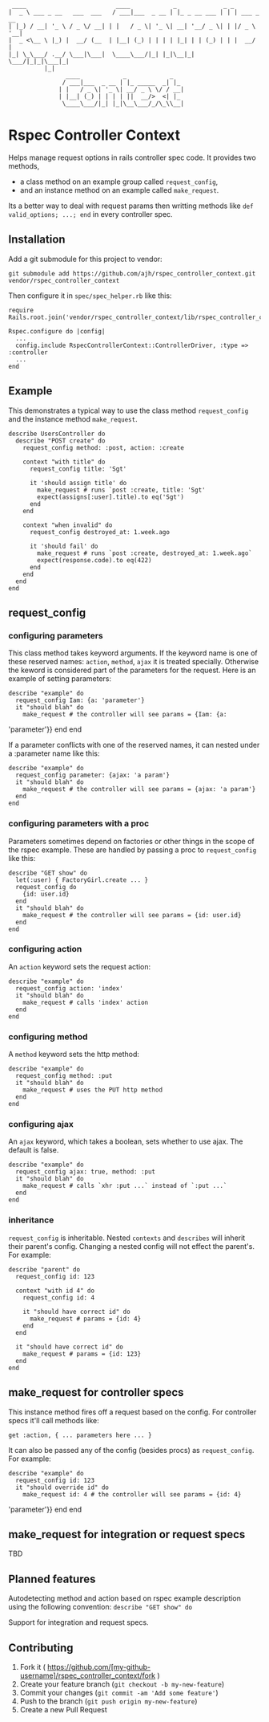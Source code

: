      ____                         ____            _             _ _
    |  _ \ ___ _ __   ___  ___   / ___|___  _ __ | |_ _ __ ___ | | | ___ _ __
    | |_) / __| '_ \ / _ \/ __| | |   / _ \| '_ \| __| '__/ _ \| | |/ _ \ '__|
    |  _ <\__ \ |_) |  __/ (__  | |__| (_) | | | | |_| | | (_) | | |  __/ |
    |_| \_\___/ .__/ \___|\___|  \____\___/|_| |_|\__|_|  \___/|_|_|\___|_|
              |_|
                    ____            _            _
                   / ___|___  _ __ | |_ _____  _| |_
                  | |   / _ \| '_ \| __/ _ \ \/ / __|
                  | |__| (_) | | | | ||  __/>  <| |_
                   \____\___/|_| |_|\__\___/_/\_\\__|

# Rspec Controller Context

Helps manage request options in rails controller spec code. It provides
two methods,

* a class method on an example group called `request_config`,
* and an instance method on an example called `make_request`.

Its a better way to deal with request params then writting methods like
`def valid_options; ...; end` in every controller spec.

## Installation

Add a git submodule for this project to vendor:

    git submodule add https://github.com/ajh/rspec_controller_context.git vendor/rspec_controller_context

Then configure it in `spec/spec_helper.rb` like this:

    require Rails.root.join('vendor/rspec_controller_context/lib/rspec_controller_context')

    Rspec.configure do |config|
      ...
      config.include RspecControllerContext::ControllerDriver, :type => :controller
      ...
    end

## Example

This demonstrates a typical way to use the class method `request_config`
and the instance method `make_request`.

    describe UsersController do
      describe "POST create" do
        request_config method: :post, action: :create

        context "with title" do
          request_config title: 'Sgt'

          it 'should assign title' do
            make_request # runs `post :create, title: 'Sgt'
            expect(assigns[:user].title).to eq('Sgt')
          end
        end

        context "when invalid" do
          request_config destroyed_at: 1.week.ago

          it 'should fail' do
            make_request # runs `post :create, destroyed_at: 1.week.ago`
            expect(response.code).to eq(422)
          end
        end
      end
    end

## request_config

### configuring parameters

This class method takes keyword arguments. If the keyword name is one of
these reserved names: `action`, `method`, `ajax` it is treated specially. Otherwise the
keword is considered part of the parameters for the request. Here is an
example of setting parameters:

    describe "example" do
      request_config Iam: {a: 'parameter'}
      it "should blah" do
        make_request # the controller will see params = {Iam: {a:
'parameter'}}
      end
    end

If a parameter conflicts with one of the reserved names, it can nested
under a :parameter name like this:

    describe "example" do
      request_config parameter: {ajax: 'a param'}
      it "should blah" do
        make_request # the controller will see params = {ajax: 'a param'}
      end
    end

### configuring parameters with a proc

Parameters sometimes depend on factories or other things in the scope of
the rspec example. These are handled by passing a proc to `request_config` like this:

    describe "GET show" do
      let(:user) { FactoryGirl.create ... }
      request_config do
        {id: user.id}
      end
      it "should blah" do
        make_request # the controller will see params = {id: user.id}
      end
    end

### configuring action

An `action` keyword sets the request action:

    describe "example" do
      request_config action: 'index'
      it "should blah" do
        make_request # calls 'index' action
      end
    end

### configuring method

A `method` keyword sets the http method:

    describe "example" do
      request_config method: :put
      it "should blah" do
        make_request # uses the PUT http method
      end
    end

### configuring ajax

An `ajax` keyword, which takes a boolean, sets whether to use ajax. The
default is false.

    describe "example" do
      request_config ajax: true, method: :put
      it "should blah" do
        make_request # calls `xhr :put ...` instead of `:put ...`
      end
    end

### inheritance

`request_config` is inheritable. Nested `contexts` and `describes` will
inherit their parent's config. Changing a nested config will not effect
the parent's. For example:

    describe "parent" do
      request_config id: 123

      context "with id 4" do
        request_config id: 4

        it "should have correct id" do
          make_request # params = {id: 4}
        end
      end

      it "should have correct id" do
        make_request # params = {id: 123}
      end
    end

## make_request for controller specs

This instance method fires off a request based on the config. For
controller specs it'll call methods like:

    get :action, { ... parameters here ... }

It can also be passed any of the config (besides procs) as
`request_config`. For example:

    describe "example" do
      request_config id: 123
      it "should override id" do
        make_request id: 4 # the controller will see params = {id: 4}
'parameter'}}
      end
    end

## make_request for integration or request specs

TBD

## Planned features

Autodetecting method and action based on rspec example description using
the following convention: `describe "GET show" do`

Support for integration and request specs.

## Contributing

1. Fork it ( https://github.com/[my-github-username]/rspec_controller_context/fork )
2. Create your feature branch (`git checkout -b my-new-feature`)
3. Commit your changes (`git commit -am 'Add some feature'`)
4. Push to the branch (`git push origin my-new-feature`)
5. Create a new Pull Request

